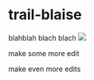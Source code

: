 # trail-blaise

blahblah blach blach 
![](https://ga-core.s3.amazonaws.com/production/uploads/instructor/image/4129/thumb_Screen_Shot_2015-02-11_at_2.46.11_PM.png)


make some more edit

make even more edits
